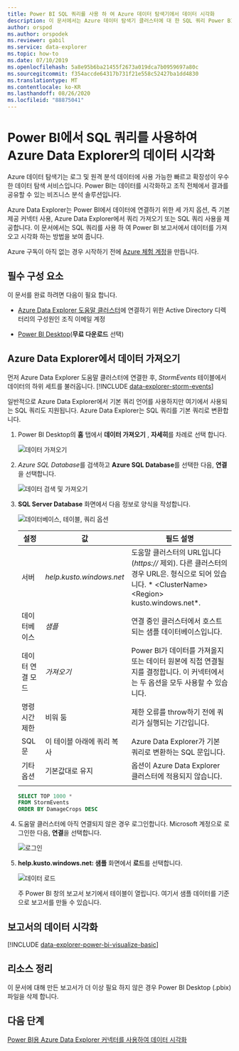```yaml
---
title: Power BI SQL 쿼리를 사용 하 여 Azure 데이터 탐색기에서 데이터 시각화
description: 이 문서에서는 Azure 데이터 탐색기 클러스터에 대 한 SQL 쿼리 Power BI에서 데이터를 시각화 하기 위한 세 가지 옵션 중 하나를 사용 하는 방법에 대해 알아봅니다.
author: orspod
ms.author: orspodek
ms.reviewer: gabil
ms.service: data-explorer
ms.topic: how-to
ms.date: 07/10/2019
ms.openlocfilehash: 5a8e95b6ba21455f2673a019dca7b0959697a80c
ms.sourcegitcommit: f354accde64317b731f21e558c52427ba1dd4830
ms.translationtype: MT
ms.contentlocale: ko-KR
ms.lasthandoff: 08/26/2020
ms.locfileid: "88875041"
---
```

# <a name="visualize-data-from-azure-data-explorer-using-a-sql-query-in-power-bi"></a>Power BI에서 SQL 쿼리를 사용하여 Azure Data Explorer의 데이터 시각화

Azure 데이터 탐색기는 로그 및 원격 분석 데이터에 사용 가능한 빠르고 확장성이 우수한 데이터 탐색 서비스입니다. Power BI는 데이터를 시각화하고 조직 전체에서 결과를 공유할 수 있는 비즈니스 분석 솔루션입니다.

Azure Data Explorer는 Power BI에서 데이터에 연결하기 위한 세 가지 옵션, 즉 기본 제공 커넥터 사용, Azure Data Explorer에서 쿼리 가져오기 또는 SQL 쿼리 사용을 제공합니다. 이 문서에서는 SQL 쿼리를 사용 하 여 Power BI 보고서에서 데이터를 가져오고 시각화 하는 방법을 보여 줍니다.

Azure 구독이 아직 없는 경우 시작하기 전에 [Azure 체험 계정](https://azure.microsoft.com/free/)을 만듭니다.

## <a name="prerequisites"></a>필수 구성 요소

이 문서를 완료 하려면 다음이 필요 합니다.

* [Azure Data Explorer 도움말 클러스터](https://dataexplorer.azure.com/clusters/help/databases/samples)에 연결하기 위한 Active Directory 디렉터리의 구성원인 조직 이메일 계정

* [Power BI Desktop](https://powerbi.microsoft.com/get-started/)(**무료 다운로드** 선택)

## <a name="get-data-from-azure-data-explorer"></a>Azure Data Explorer에서 데이터 가져오기

먼저 Azure Data Explorer 도움말 클러스터에 연결한 후, *StormEvents* 테이블에서 데이터의 하위 세트를 불러옵니다. [!INCLUDE [data-explorer-storm-events](includes/data-explorer-storm-events.md)]

일반적으로 Azure Data Explorer에서 기본 쿼리 언어를 사용하지만 여기에서 사용되는 SQL 쿼리도 지원됩니다. Azure Data Explorer는 SQL 쿼리를 기본 쿼리로 변환합니다.

1. Power BI Desktop의 **홈** 탭에서 **데이터 가져오기** , **자세히**를 차례로 선택 합니다.

    ![데이터 가져오기](media/power-bi-sql-query/get-data-more.png)

1. *Azure SQL Database*를 검색하고 **Azure SQL Database**를 선택한 다음, **연결**을 선택합니다.

    ![데이터 검색 및 가져오기](media/power-bi-sql-query/search-get-data.png)

1. **SQL Server Database** 화면에서 다음 정보로 양식을 작성합니다.

    ![데이터베이스, 테이블, 쿼리 옵션](media/power-bi-sql-query/database-table-query.png)

    **설정** | **값** | **필드 설명**
    |---|---|---|
    | 서버 | *help.kusto.windows.net* | 도움말 클러스터의 URL입니다(*https://* 제외). 다른 클러스터의 경우 URL은. 형식으로 되어 있습니다. * \<ClusterName\> \<Region\> kusto.windows.net*. |
    | 데이터베이스 | *샘플* | 연결 중인 클러스터에서 호스트되는 샘플 데이터베이스입니다. |
    | 데이터 연결 모드 | *가져오기* | Power BI가 데이터를 가져올지 또는 데이터 원본에 직접 연결될지를 결정합니다. 이 커넥터에서는 두 옵션을 모두 사용할 수 있습니다. |
    | 명령 시간 제한 | 비워 둠 | 제한 오류를 throw하기 전에 쿼리가 실행되는 기간입니다. |
    | SQL 문 | 이 테이블 아래에 쿼리 복사 | Azure Data Explorer가 기본 쿼리로 변환하는 SQL 문입니다. |
    | 기타 옵션 | 기본값대로 유지 | 옵션이 Azure Data Explorer 클러스터에 적용되지 않습니다. |
    | | | |

    ```SQL
    SELECT TOP 1000 *
    FROM StormEvents
    ORDER BY DamageCrops DESC
    ```

1. 도움말 클러스터에 아직 연결되지 않은 경우 로그인합니다. Microsoft 계정으로 로그인한 다음, **연결**을 선택합니다.

    ![로그인](media/power-bi-sql-query/sign-in.png)

1. **help.kusto.windows.net: 샘플** 화면에서 **로드**를 선택합니다.

    ![데이터 로드](media/power-bi-sql-query/load-data.png)

    주 Power BI 창의 보고서 보기에서 테이블이 열립니다. 여기서 샘플 데이터를 기준으로 보고서를 만들 수 있습니다.

## <a name="visualize-data-in-a-report"></a>보고서의 데이터 시각화

[!INCLUDE [data-explorer-power-bi-visualize-basic](includes/data-explorer-power-bi-visualize-basic.md)]

## <a name="clean-up-resources"></a>리소스 정리

이 문서에 대해 만든 보고서가 더 이상 필요 하지 않은 경우 Power BI Desktop (.pbix) 파일을 삭제 합니다.

## <a name="next-steps"></a>다음 단계

[Power BI용 Azure Data Explorer 커넥터를 사용하여 데이터 시각화](power-bi-connector.md)